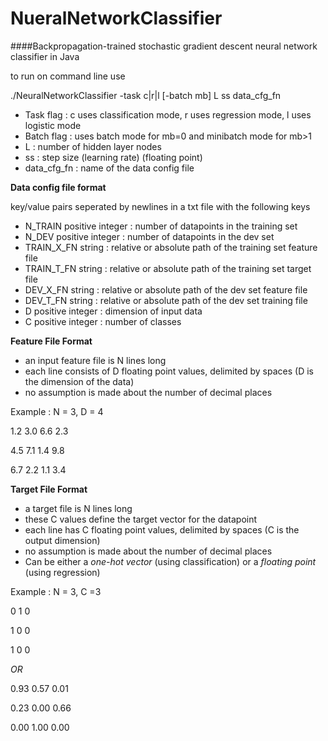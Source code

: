 # NueralNetworkClassifier

####Backpropagation-trained stochastic gradient descent neural network classifier in Java

to run on command line use 

./NeuralNetworkClassifier -task c|r|l [-batch mb] L ss data_cfg_fn

* Task flag : c uses classification mode, r uses regression mode, l uses logistic mode
* Batch flag : uses batch mode for mb=0 and minibatch mode for mb>1
* L : number of hidden layer nodes
* ss : step size (learning rate) (floating point)
* data_cfg_fn : name of the data config file

**Data config file format**

key/value pairs seperated by newlines in a txt file with the following keys
* N_TRAIN         positive integer  : number of datapoints in the training set
* N_DEV           positive integer  : number of datapoints in the dev set
* TRAIN_X_FN      string            : relative or absolute path of the training set feature file
* TRAIN_T_FN      string            : relative or absolute path of the training set target file
* DEV_X_FN        string            : relative or absolute path of the dev set feature file
* DEV_T_FN        string            : relative or absolute path of the dev set training file
* D               positive integer  : dimension of input data
* C               positive integer  : number of classes


**Feature File Format**

* an input feature file is N lines long
* each line consists of D floating point values, delimited by spaces (D is the dimension of the data)
* no assumption is made about the number of decimal places

Example : N = 3, D = 4

1.2 3.0 6.6 2.3

4.5 7.1 1.4 9.8

6.7 2.2 1.1 3.4


**Target File Format**

* a target file is N lines long
* these C values define the target vector for the datapoint
* each line has C floating point values, delimited by spaces (C is the output dimension)
* no assumption is made about the number of decimal places
* Can be either a *one-hot vector* (using classification) or a *floating point* (using regression) 

Example : N = 3, C =3

0 1 0

1 0 0

1 0 0

*OR*

0.93 0.57 0.01

0.23 0.00 0.66

0.00 1.00 0.00
